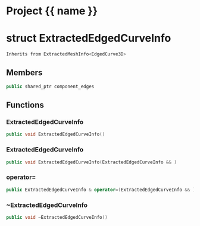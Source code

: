 <script setup>
import {useRoute} from 'vitepress'
const {path} = useRoute()
const tokens = path.split('/')
const words = tokens[2].split('-');
for (let i = 0; i < words.length; i++) {
    words[i] = words[i].charAt(0).toUpperCase() + words[i].slice(1);
    words[i] = words[i].replace('geode', 'Geode')
}
const name = words.join('-');
</script>
# Project {{ name }}

# struct ExtractedEdgedCurveInfo


```cpp
Inherits from ExtractedMeshInfo<EdgedCurve3D>
```



## Members

```cpp
public shared_ptr component_edges

```



## Functions

### ExtractedEdgedCurveInfo

```cpp
public void ExtractedEdgedCurveInfo()
```


### ExtractedEdgedCurveInfo

```cpp
public void ExtractedEdgedCurveInfo(ExtractedEdgedCurveInfo && )
```


### operator=

```cpp
public ExtractedEdgedCurveInfo & operator=(ExtractedEdgedCurveInfo && )
```


### ~ExtractedEdgedCurveInfo

```cpp
public void ~ExtractedEdgedCurveInfo()
```




